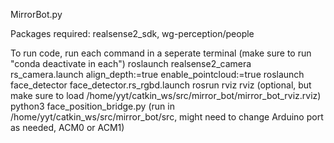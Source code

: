 MirrorBot.py 

Packages required: realsense2_sdk, wg-perception/people

To run code, run each command in a seperate terminal (make sure to run "conda deactivate in each")
roslaunch realsense2_camera rs_camera.launch align_depth:=true enable_pointcloud:=true
roslaunch face_detector face_detector.rs_rgbd.launch
rosrun rviz rviz                                        (optional, but make sure to load /home/yyt/catkin_ws/src/mirror_bot/mirror_bot_rviz.rviz)
python3 face_position_bridge.py                         (run in /home/yyt/catkin_ws/src/mirror_bot/src, might need to change Arduino port as needed, ACM0 or ACM1)

